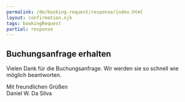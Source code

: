 ```yaml
---
permalink: /de/booking-request/response/index.html
layout: confirmation.njk
tags: bookingRequest
partial: response
---
```


## Buchungsanfrage erhalten

Vielen Dank für die Buchungsanfrage. Wir werden sie so schnell wie möglich beantworten.

Mit freundlichen Grüßen<br>
Daniel W. Da Silva

